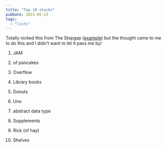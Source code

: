 ```yaml
---
title: "Top 10 stacks"
pubDate: 2023-05-23
tags: 
  - "lists"
---
```


Totally nicked this from The Stopgap ([example](https://www.thestopgap.net/mises-ranked/)) but the thought came to me to do this and I didn't want to let it pass me by!

1. JAM

3. of pancakes

5. Overflow

7. Library books

9. Donuts

11. Uno

13. abstract data type

15. Supplements

17. Rick (of hay)

19. Shelves
